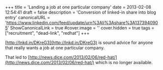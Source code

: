 +++
title = 'Landing a job at one particular company'
date = 2013-02-08 12:54:41
draft = false
description = 'Conversion of linked-in share into blog entry'
canonicalURL = 'https://www.linkedin.com/feed/update/urn%3Ali%3Ashare%3A1373940905'
ShowCanonicalLink = true
#cover.image = ''
cover.hidden = true
tags = ["recruitment", "dead-link", "redhat"]
+++

[http://lnkd.in/DKreG3](http://lnkd.in/DKreG3) is sound advice for anyone that really wants a job at one particular company.

That led to [http://news.dice.com/2013/02/06/red-hat/](http://news.dice.com/2013/02/06/red-hat/) which is no longer available.
